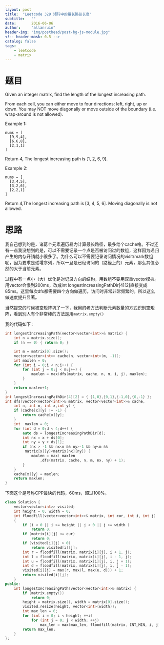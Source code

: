 ```yaml
---
layout: post
title:  "Leetcode 329 矩阵中的最长路径长度"
subtitle:   ""  
date:       2016-06-06
author:     "allanruin"
header-img: "img/posthead/post-bg-js-module.jpg"
<!-- header-mask: 0.5 -->
catalog: false
tags:
    - leetcode
    - matrix
---
```


# 题目

Given an integer matrix, find the length of the longest increasing path.

From each cell, you can either move to four directions: left, right, up or down. You may NOT move diagonally or move outside of the boundary (i.e. wrap-around is not allowed).

Example 1:

```
nums = [
  [9,9,4],
  [6,6,8],
  [2,1,1]
]
```

Return 4, The longest increasing path is [1, 2, 6, 9].

Example 2:

```
nums = [
  [3,4,5],
  [3,2,6],
  [2,2,1]
]
```

Return 4,The longest increasing path is [3, 4, 5, 6]. Moving diagonally is not allowed.


# 思路

我自己想到的是，诸葛个元素遍历暴力计算最长路径，最多给个cache咯。不过还有一点我没想到的是，可以不需要记录一个点是否被访问过的数组，这样因为递归产生的内存开销就小很多了。为什么可以不需要记录访问情况的visit/mark数组呢，因为要求是递增序列，所以一旦是已经访问的（路径上的）元素，那么其值必然的大于当前元素。

过程中有一点小（大）优化是对记录方向的结构，用数组不要用双重vector模拟。用vector会慢到200ms，改成int longestIncreasingPathDir[4][2]直接变成85ms。这里每次dfs都需要四个方向做遍历，访问时非常非常频繁的。所以这么做速度提升显著。

当然提交的时候被空矩阵坑了一下，我用的老方法判断元素数量的方式识别空矩阵，看到别人有个非常棒的方法是用`matrix.empty()`

我的代码如下：

``` cpp
int longestIncreasingPath(vector<vector<int>>& matrix) {
	int n = matrix.size();
	if (n == 0) { return 0; }

	int m = matrix[0].size();
	vector<vector<int>> cache(n, vector<int>(m, -1));
	int maxlen = 0;
	for (int i = 0;i < n;i++) {
		for (int j = 0;j < m;j++) {
			maxlen = max(dfs(matrix, cache, n, m, i, j), maxlen);
		}
	}
	return maxlen+1;
}
int longestIncreasingPathDir[4][2] = { {1,0},{0,1},{-1,0},{0,-1} };
int dfs(vector<vector<int>>& matrix, vector<vector<int>>& cache,
	int n, int m, int x,int y) {
	if (cache[x][y] != -1) {
		return cache[x][y];
	}
	int  maxlen = 0;
	for (int d = 0;d < 4;d++) {
		auto ds = longestIncreasingPathDir[d];
		int nx = x + ds[0];
		int ny = y + ds[1];
		if (nx > -1 && nx<n && ny>-1 && ny<m &&
		 matrix[x][y]<matrix[nx][ny]) {
			maxlen = max( maxlen
				,dfs(matrix, cache, n, m, nx, ny) + 1);
		}
	}
	cache[x][y] = maxlen;
	return maxlen;
}
```

下面这个是号称CPP最快的代码，60ms，超过100%。

``` cpp
class Solution {
    vector<vector<int>> visited;
    int height = 0, width = 0;
    int floodfill(vector<vector<int>>& matrix, int cur, int i, int j)
    {
        if (i < 0 || i >= height || j < 0 || j >= width )
            return 0;
        if (matrix[i][j] <= cur)
            return 0;
        if (visited[i][j] > 0)
            return visited[i][j];
        int r = floodfill(matrix, matrix[i][j], i + 1, j);
        int l = floodfill(matrix, matrix[i][j], i - 1, j);
        int u = floodfill(matrix, matrix[i][j], i, j + 1);
        int d = floodfill(matrix, matrix[i][j], i, j - 1);
        visited[i][j] = max(r, max(l, max(u, d))) + 1;
        return visited[i][j];
    }
public:
    int longestIncreasingPath(vector<vector<int>>& matrix) {
        if (matrix.empty())
            return 0;
        height = matrix.size(), width = matrix[0].size();
        visited.resize(height, vector<int>(width));
        int max_len = 0;
        for (int i = 0; i < height; ++i)
            for (int j = 0; j < width; ++j)
                max_len = max(max_len, floodfill(matrix, INT_MIN, i, j));
        return max_len;
    }
};
```
